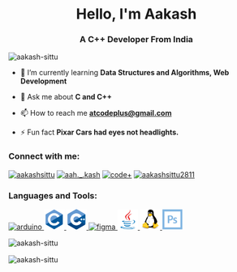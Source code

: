 <h1 align="center">Hello, I'm Aakash</h1>
<h3 align="center">A C++ Developer From India</h3>

<p align="left"> <img src="https://komarev.com/ghpvc/?username=aakash-sittu&label=Profile%20views&color=0e75b6&style=flat" alt="aakash-sittu" /> </p>

- 🌱 I’m currently learning **Data Structures and Algorithms, Web Development**

- 💬 Ask me about **C and C++**

- 📫 How to reach me **atcodeplus@gmail.com**

- ⚡ Fun fact **Pixar Cars had eyes not headlights.**

<h3 align="left">Connect with me:</h3>
<p align="left">
<a href="https://twitter.com/aakashsittu" target="blank"><img align="center" src="https://raw.githubusercontent.com/rahuldkjain/github-profile-readme-generator/master/src/images/icons/Social/twitter.svg" alt="aakashsittu" height="30" width="40" /></a>
<a href="https://instagram.com/aah._.kash" target="blank"><img align="center" src="https://raw.githubusercontent.com/rahuldkjain/github-profile-readme-generator/master/src/images/icons/Social/instagram.svg" alt="aah._.kash" height="30" width="40" /></a>
<a href="https://www.youtube.com/channel/UCy9ljlQTB3K__ctNvpL9_uw" target="blank"><img align="center" src="https://raw.githubusercontent.com/rahuldkjain/github-profile-readme-generator/master/src/images/icons/Social/youtube.svg" alt="code+" height="30" width="40" /></a>
<a href="https://auth.geeksforgeeks.org/user/aakashsittu2811" target="blank"><img align="center" src="https://raw.githubusercontent.com/rahuldkjain/github-profile-readme-generator/master/src/images/icons/Social/geeks-for-geeks.svg" alt="aakashsittu2811" height="30" width="40" /></a>
</p>

<h3 align="left">Languages and Tools:</h3>
<p align="left"> <a href="https://www.arduino.cc/" target="_blank" rel="noreferrer"> <img src="https://cdn.worldvectorlogo.com/logos/arduino-1.svg" alt="arduino" width="40" height="40"/> </a> <a href="https://www.cprogramming.com/" target="_blank" rel="noreferrer"> <img src="https://raw.githubusercontent.com/devicons/devicon/master/icons/c/c-original.svg" alt="c" width="40" height="40"/> </a> <a href="https://www.w3schools.com/cpp/" target="_blank" rel="noreferrer"> <img src="https://raw.githubusercontent.com/devicons/devicon/master/icons/cplusplus/cplusplus-original.svg" alt="cplusplus" width="40" height="40"/> </a> <a href="https://www.figma.com/" target="_blank" rel="noreferrer"> <img src="https://www.vectorlogo.zone/logos/figma/figma-icon.svg" alt="figma" width="40" height="40"/> </a> <a href="https://www.java.com" target="_blank" rel="noreferrer"> <img src="https://raw.githubusercontent.com/devicons/devicon/master/icons/java/java-original.svg" alt="java" width="40" height="40"/> </a> <a href="https://www.linux.org/" target="_blank" rel="noreferrer"> <img src="https://raw.githubusercontent.com/devicons/devicon/master/icons/linux/linux-original.svg" alt="linux" width="40" height="40"/> </a> <a href="https://www.photoshop.com/en" target="_blank" rel="noreferrer"> <img src="https://raw.githubusercontent.com/devicons/devicon/master/icons/photoshop/photoshop-line.svg" alt="photoshop" width="40" height="40"/> </a> </p>

<p><img align="center" src="https://github-readme-stats.vercel.app/api/top-langs?username=aakash-sittu&show_icons=true&locale=en&layout=compact" alt="aakash-sittu" /></p>

<p><img align="center" src="https://github-readme-streak-stats.herokuapp.com/?user=aakash-sittu&" alt="aakash-sittu" /></p>
